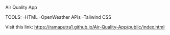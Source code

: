 Air Quality App

TOOLS:
-HTML
-OpenWeather APIs
-Tailwind CSS

Visit this link:
https://ramaputra1.github.io/Air-Quality-App/public/index.html
